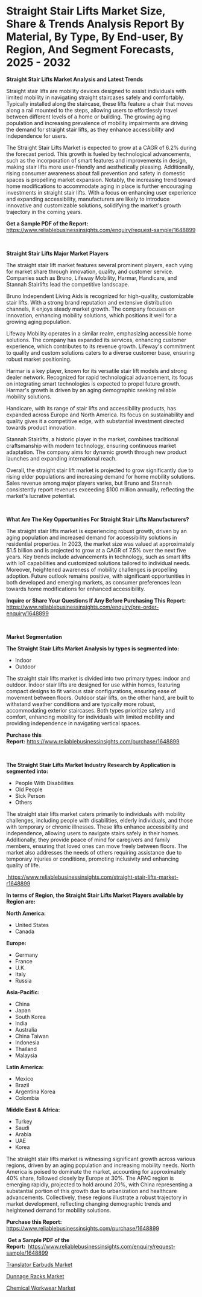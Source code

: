 <p><h1>Straight Stair Lifts Market Size, Share & Trends Analysis Report By Material, By Type, By End-user, By Region, And Segment Forecasts, 2025 - 2032</h1></p><p><strong>Straight Stair Lifts Market Analysis and Latest Trends</strong></p>
<p><p>Straight stair lifts are mobility devices designed to assist individuals with limited mobility in navigating straight staircases safely and comfortably. Typically installed along the staircase, these lifts feature a chair that moves along a rail mounted to the steps, allowing users to effortlessly travel between different levels of a home or building. The growing aging population and increasing prevalence of mobility impairments are driving the demand for straight stair lifts, as they enhance accessibility and independence for users.</p><p>The Straight Stair Lifts Market is expected to grow at a CAGR of 6.2% during the forecast period. This growth is fueled by technological advancements, such as the incorporation of smart features and improvements in design, making stair lifts more user-friendly and aesthetically pleasing. Additionally, rising consumer awareness about fall prevention and safety in domestic spaces is propelling market expansion. Notably, the increasing trend toward home modifications to accommodate aging in place is further encouraging investments in straight stair lifts. With a focus on enhancing user experience and expanding accessibility, manufacturers are likely to introduce innovative and customizable solutions, solidifying the market's growth trajectory in the coming years.</p></p>
<p><strong>Get a Sample PDF of the Report:&nbsp;</strong> <a href="https://www.reliablebusinessinsights.com/enquiry/request-sample/1648899?utm_campaign=57&utm_medium=2&utm_source=Github&utm_content=ia&utm_term=07022025&utm_id=straight-stair-lifts">https://www.reliablebusinessinsights.com/enquiry/request-sample/1648899</a></p>
<p>&nbsp;</p>
<p><strong>Straight Stair Lifts Major Market Players</strong></p>
<p><p>The straight stair lift market features several prominent players, each vying for market share through innovation, quality, and customer service. Companies such as Bruno, Lifeway Mobility, Harmar, Handicare, and Stannah Stairlifts lead the competitive landscape.</p><p>Bruno Independent Living Aids is recognized for high-quality, customizable stair lifts. With a strong brand reputation and extensive distribution channels, it enjoys steady market growth. The company focuses on innovation, enhancing mobility solutions, which positions it well for a growing aging population.</p><p>Lifeway Mobility operates in a similar realm, emphasizing accessible home solutions. The company has expanded its services, enhancing customer experience, which contributes to its revenue growth. Lifeway's commitment to quality and custom solutions caters to a diverse customer base, ensuring robust market positioning.</p><p>Harmar is a key player, known for its versatile stair lift models and strong dealer network. Recognized for rapid technological advancement, its focus on integrating smart technologies is expected to propel future growth. Harmar's growth is driven by an aging demographic seeking reliable mobility solutions.</p><p>Handicare, with its range of stair lifts and accessibility products, has expanded across Europe and North America. Its focus on sustainability and quality gives it a competitive edge, with substantial investment directed towards product innovation. </p><p>Stannah Stairlifts, a historic player in the market, combines traditional craftsmanship with modern technology, ensuring continuous market adaptation. The company aims for dynamic growth through new product launches and expanding international reach.</p><p>Overall, the straight stair lift market is projected to grow significantly due to rising elder populations and increasing demand for home mobility solutions. Sales revenue among major players varies, but Bruno and Stannah consistently report revenues exceeding $100 million annually, reflecting the market's lucrative potential.</p></p>
<p>&nbsp;</p>
<p><strong>What Are The Key Opportunities For Straight Stair Lifts Manufacturers?</strong></p>
<p><p>The straight stair lifts market is experiencing robust growth, driven by an aging population and increased demand for accessibility solutions in residential properties. In 2023, the market size was valued at approximately $1.5 billion and is projected to grow at a CAGR of 7.5% over the next five years. Key trends include advancements in technology, such as smart lifts with IoT capabilities and customized solutions tailored to individual needs. Moreover, heightened awareness of mobility challenges is propelling adoption. Future outlook remains positive, with significant opportunities in both developed and emerging markets, as consumer preferences lean towards home modifications for enhanced accessibility.</p></p>
<p><strong>Inquire or Share Your Questions If Any Before Purchasing This Report:</strong> <a href="https://www.reliablebusinessinsights.com/enquiry/pre-order-enquiry/1648899?utm_campaign=57&utm_medium=2&utm_source=Github&utm_content=ia&utm_term=07022025&utm_id=straight-stair-lifts">https://www.reliablebusinessinsights.com/enquiry/pre-order-enquiry/1648899</a></p>
<p>&nbsp;</p>
<p><strong>Market Segmentation</strong></p>
<p><strong>The Straight Stair Lifts Market Analysis by types is segmented into:</strong></p>
<p><ul><li>Indoor</li><li>Outdoor</li></ul></p>
<p><p>The straight stair lifts market is divided into two primary types: indoor and outdoor. Indoor stair lifts are designed for use within homes, featuring compact designs to fit various stair configurations, ensuring ease of movement between floors. Outdoor stair lifts, on the other hand, are built to withstand weather conditions and are typically more robust, accommodating exterior staircases. Both types prioritize safety and comfort, enhancing mobility for individuals with limited mobility and providing independence in navigating vertical spaces.</p></p>
<p><strong>Purchase this Report:&nbsp;</strong><a href="https://www.reliablebusinessinsights.com/purchase/1648899?utm_campaign=57&utm_medium=2&utm_source=Github&utm_content=ia&utm_term=07022025&utm_id=straight-stair-lifts">https://www.reliablebusinessinsights.com/purchase/1648899</a></p>
<p>&nbsp;</p>
<p><strong>The Straight Stair Lifts Market Industry Research by Application is segmented into:</strong></p>
<p><ul><li>People With Disabilities</li><li>Old People</li><li>Sick Person</li><li>Others</li></ul></p>
<p><p>The straight stair lifts market caters primarily to individuals with mobility challenges, including people with disabilities, elderly individuals, and those with temporary or chronic illnesses. These lifts enhance accessibility and independence, allowing users to navigate stairs safely in their homes. Additionally, they provide peace of mind for caregivers and family members, ensuring that loved ones can move freely between floors. The market also addresses the needs of others requiring assistance due to temporary injuries or conditions, promoting inclusivity and enhancing quality of life.</p></p>
<p><a href="https://www.reliablebusinessinsights.com/straight-stair-lifts-market-r1648899?utm_campaign=57&utm_medium=2&utm_source=Github&utm_content=ia&utm_term=07022025&utm_id=straight-stair-lifts">&nbsp;https://www.reliablebusinessinsights.com/straight-stair-lifts-market-r1648899</a></p>
<p><strong>In terms of Region, the Straight Stair Lifts Market Players available by Region are:</strong></p>
<p>
    <p> <strong> North America: </strong>
        <ul>
            <li>United States</li>
            <li>Canada</li>
        </ul>
        </p> 
    <p> <strong> Europe: </strong>
        <ul>
            <li>Germany</li>
            <li>France</li>
            <li>U.K.</li>
            <li>Italy</li>
            <li>Russia</li>
        </ul>
        </p> 
    <p> <strong> Asia-Pacific: </strong>
        <ul>
            <li>China</li>
            <li>Japan</li>
            <li>South Korea</li>
            <li>India</li>
            <li>Australia</li>
            <li>China Taiwan</li>
            <li>Indonesia</li>
            <li>Thailand</li>
            <li>Malaysia</li>
        </ul>
        </p> 
    <p> <strong> Latin America: </strong>
        <ul>
            <li>Mexico</li>
            <li>Brazil</li>
            <li>Argentina Korea</li>
            <li>Colombia</li>
        </ul>
        </p> 
    <p> <strong> Middle East & Africa: </strong>
        <ul>
            <li>Turkey</li>
            <li>Saudi</li>
            <li>Arabia</li>
            <li>UAE</li>
            <li>Korea</li>
        </ul>
    </p>
    </p>
<p><p>The straight stair lifts market is witnessing significant growth across various regions, driven by an aging population and increasing mobility needs. North America is poised to dominate the market, accounting for approximately 40% share, followed closely by Europe at 30%. The APAC region is emerging rapidly, projected to hold around 20%, with China representing a substantial portion of this growth due to urbanization and healthcare advancements. Collectively, these regions illustrate a robust trajectory in market development, reflecting changing demographic trends and heightened demand for mobility solutions.</p></p>
<p><strong>Purchase this Report: </strong><a href="https://www.reliablebusinessinsights.com/purchase/1648899?utm_campaign=57&utm_medium=2&utm_source=Github&utm_content=ia&utm_term=07022025&utm_id=straight-stair-lifts">https://www.reliablebusinessinsights.com/purchase/1648899</a></p>
<p>&nbsp;<strong>Get a Sample PDF of the Report:&nbsp;&nbsp;</strong><a href="https://www.reliablebusinessinsights.com/enquiry/request-sample/1648899?utm_campaign=57&utm_medium=2&utm_source=Github&utm_content=ia&utm_term=07022025&utm_id=straight-stair-lifts">https://www.reliablebusinessinsights.com/enquiry/request-sample/1648899</a></p>
<p><strong></strong></p>
<p><p><a href="https://github.com/simurmarzoa/Market-Research-Report-List-1/blob/main/translator-earbuds-market.md?utm_campaign=57&utm_medium=2&utm_source=Github&utm_content=ia&utm_term=07022025&utm_id=straight-stair-lifts">Translator Earbuds Market</a></p><p><a href="https://github.com/borgomornar/Market-Research-Report-List-1/blob/main/dunnage-racks-market.md?utm_campaign=57&utm_medium=2&utm_source=Github&utm_content=ia&utm_term=07022025&utm_id=straight-stair-lifts">Dunnage Racks Market</a></p><p><a href="https://github.com/gethunsides/Market-Research-Report-List-1/blob/main/chemical-workwear-market.md?utm_campaign=57&utm_medium=2&utm_source=Github&utm_content=ia&utm_term=07022025&utm_id=straight-stair-lifts">Chemical Workwear Market</a></p></p>
